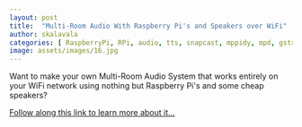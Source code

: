 ```yaml
---
layout: post
title:  "Multi-Room Audio With Raspberry Pi's and Speakers over WiFi"
author: skalavala
categories: [ RaspberryPi, RPi, audio, tts, snapcast, mppidy, mpd, gstreamer, media_player, homeassistant ]
image: assets/images/16.jpg
---
```


Want to make your own Multi-Room Audio System that works entirely on your WiFi network using nothing but Raspberry Pi's and some cheap speakers?

[Follow along this link to learn more about it... ](https://github.com/skalavala/Multi-Room-Audio-Centralized-Audio-for-Home)
